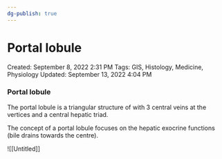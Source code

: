 ```yaml
---
dg-publish: true
---
```


# Portal lobule

Created: September 8, 2022 2:31 PM
Tags: GIS, Histology, Medicine, Physiology
Updated: September 13, 2022 4:04 PM

### Portal lobule

The portal lobule is a triangular structure of with 3 central veins at the vertices and a central hepatic triad.

The concept of a portal lobule focuses on the hepatic exocrine functions (bile drains towards the centre).

![[Untitled]]